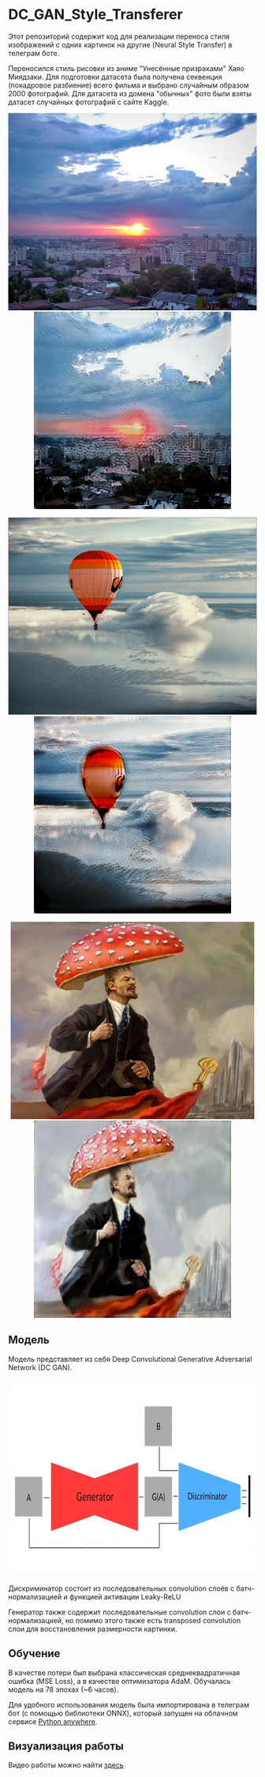# DC_GAN_Style_Transferer

Этот репозиторий содержит код для реализации переноса стиля изображений с одних картинок на другие (Neural Style Transfer) в телеграм боте. 

Переносился стиль рисовки из аниме "Унесённые призраками" Хаяо Миядзаки. Для подготовки датасета была получена секвенция (покадровое разбиение) всего фильма и выбрано случайным образом 2000 фотографий. Для датасета из домена "обычных" фото были взяты датасет случайных фотографий с сайте Kaggle.

<p align="center">
    <img src="imgs/orig1.jpg" height="400px">
    <img src="imgs/res1.jpg" height="400px">
    
</p>

<p align="center">
<img src="imgs/orig2.jpg" height="400px">
    <img src="imgs/res2.jpg" height="400px">
</p>
<p align="center">
    <img src="imgs/orig3.jpg" height="400px">
    <img src="imgs/res3.jpg" height="400px">
</p>

## Модель

Модель представляет из себя Deep Convolutional Generative Adversarial Network (DC GAN).

<p align="center">
    <img src="imgs/gan.jpg" height="400px">
    
</p>

Дискриминатор состоит из последовательных convolution слоёв с батч-нормализацией и функцией активации Leaky-ReLU

Генератор также содержит последовательные convolution слои с батч-нормализацией, но помимо этого также есть transposed convolution слои для восстановления размерности картинки.

## Обучение

В качестве потери был выбрана классическая среднеквадратичная ошибка (MSE Loss), а в качестве оптимизатора AdaM. Обучалась модель на 78 эпохах (~6 часов).

Для удобного использования модель была импортирована в телеграм бот (с помощью библиотеки ONNX), который запущен на облачном сервисе [Python anywhere](https://www.pythonanywhere.com/).

## Визуализация работы 

Видео работы можно найти [здесь](https://youtu.be/K6HXEHmGjb4)
